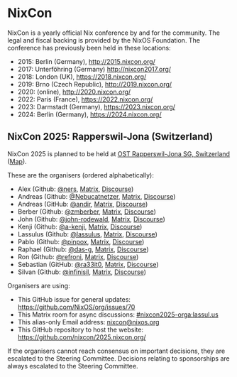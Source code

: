 # NixCon

NixCon is a yearly official Nix conference by and for the community.
The legal and fiscal backing is provided by the NixOS Foundation.
The conference has previously been held in these locations:

- 2015: Berlin (Germany), http://2015.nixcon.org/
- 2017: Unterföhring (Germany) http://nixcon2017.org/
- 2018: London (UK), https://2018.nixcon.org/
- 2019: Brno (Czech Republic), http://2019.nixcon.org/
- 2020: (online), http://2020.nixcon.org/
- 2022: Paris (France), https://2022.nixcon.org/
- 2023: Darmstadt (Germany), https://2023.nixcon.org/
- 2024: Berlin (Germany), https://2024.nixcon.org/

## NixCon 2025: Rapperswil-Jona (Switzerland)

NixCon 2025 is planned to be held at [OST Rapperswil-Jona SG, Switzerland](https://github.com/nixcon/nixcon-proposals/issues/4) ([Map](https://www.openstreetmap.org/way/34754484)).

These are the organisers (ordered alphabetically):
- Alex (Github: [@ners](https://github.com/ners), [Matrix](https://matrix.to/#/%40ners:nixos.dev), [Discourse](https://discourse.nixos.org/u/ners))
- Andreas (Github: [@Nebucatnetzer](https://github.com/Nebucatnetzer), [Matrix](https://matrix.to/#/%40nebucatnetzer13:matrix.org), [Discourse](https://discourse.nixos.org/u/Nebucatnetzer))
- Andreas (GitHub: [@andir](https://github.com/andir), [Matrix](https://matrix.to/#/%40andi:kack.it), [Discourse](https://discourse.nixos.org/u/andir))
- Berber (Github: [@zmberber](https://github.com/zmberber), [Matrix](@andi:kack.itzmberber:matrix.org), [Discourse](andirzmberber))
- John (Github: [@john-rodewald](https://github.com/john-rodewald), [Matrix](https://matrix.to/#/%40john-rodewald:nixos.dev), [Discourse](https://discourse.nixos.org/u/john-rodewald))
- Kenji (Github: [@a-kenji](https://github.com/a-kenji), [Matrix](https://matrix.to/#/%40a-kenji:matrix.org), [Discourse](https://discourse.nixos.org/u/a-kenji))
- Lassulus (Github: [@lassulus](https://github.com/lassulus), [Matrix](https://matrix.to/#/%40lassulus:lassul.us), [Discourse](https://discourse.nixos.org/u/lassulus))
- Pablo (Github: [@pinpox](https://github.com/pinpox), [Matrix](https://matrix.to/#/%40pinpox:matrix.org), [Discourse](https://discourse.nixos.org/u/pinpox))
- Raphael (Github: [@das-g](https://github.com/das-g), [Matrix](https://matrix.to/#/%40das-g:matrix.org), [Discourse](https://discourse.nixos.org/u/das-g))
- Ron (Github: [@refroni](https://github.com/refroni), [Matrix](https://matrix.to/#/%40ronef:matrix.org), [Discourse](https://discourse.nixos.org/u/ron))
- Sebastian (GitHub: [@ra33it0](https://github.com/ra33it0), [Matrix](https://matrix.to/#/%40ra33it0:matrix.org), [Discourse](https://discourse.nixos.org/u/ra33it0))
- Silvan (Github: [@infinisil](https://github.com/infinisil), [Matrix](https://matrix.to/#/%40infinisil:matrix.org), [Discourse](https://discourse.nixos.org/u/infinisil))

Organisers are using:
- This GitHub issue for general updates: https://github.com/NixOS/org/issues/70
- This Matrix room for async discussions: [#nixcon2025-orga:lassul.us](https://matrix.to/#/%23nixcon2025-orga:lassul.us)
- This alias-only Email address: <nixcon@nixos.org>
- This GitHub repository to host the website: https://github.com/nixcon/2025.nixcon.org/

If the organisers cannot reach consensus on important decisions,
they are escalated to the Steering Committee.
Decisions relating to sponsorships are always escalated to the Steering Committee.
